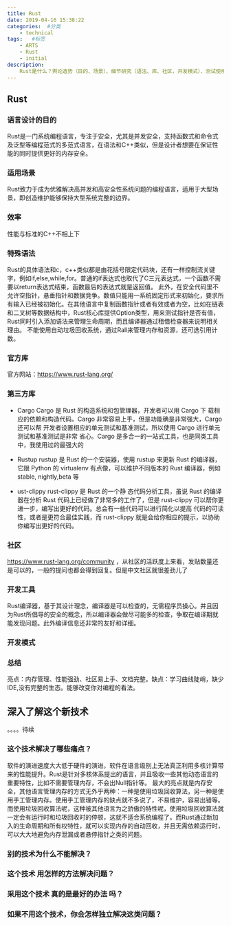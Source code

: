 ```yaml
---
title: Rust
date: 2019-04-16 15:38:22
categories:  #分类
    - technical
tags:   #标签
    - ARTS
    - Rust 
    - initial
description: 
    Rust是什么？舆论造势（目的、场景）、细节研究（语法、库、社区，开发模式）、测试使用、正式投产
---
```

## Rust
### 语言设计的目的
Rust是一门系统编程语言，专注于安全，尤其是并发安全，支持函数式和命令式及泛型等编程范式的多范式语言，在语法和C++类似，但是设计者想要在保证性能的同时提供更好的内存安全。
### 适用场景 
Rust致力于成为优雅解决高并发和高安全性系统问题的编程语言，适用于大型场景，即创造维护能够保持大型系统完整的边界。
### 效率
性能与标准的C++不相上下
### 特殊语法
Rust的具体语法和c，c++类似都是由花括号限定代码块，还有一样控制流关键字，例如if,else,while,for。普通的if表达式也取代了C三元表达式，一个函数不需要以return表达式结束，函数最后的表达式就是返回值。
此外，在安全代码里不允许空指针，悬垂指针和数据竞争。数值只能用一系统固定形式来初始化，要求所有输入已经被初始化。在其他语言中复制函数指针或者有效或者为空，比如在链表和二叉树等数据结构中，Rust核心库提供Option类型，用来测试指针是否有值，Rust同时引入添加语法来管理生命周期，而且编译器通过租借检查器来说明相关理由。
不能使用自动垃圾回收系统，通过Rall来管理内存和资源，还可选引用计数。
### 官方库
官方网站：https://www.rust-lang.org/

### 第三方库
* Cargo Cargo 是 Rust 的构造系统和包管理器，开发者可以用 Cargo 下 载相应的依赖和构造代码。Cargo 非常容易上手，但是功能确是非常强大，Cargo 还可以帮 开发者设置相应的单元测试和基准测试，所以使用 Cargo 进行单元测试和基准测试是非常 省心。Cargo 是多合一的一站式工具，也是同类工具中，我使用过的最强大的

* Rustup rustup 是 Rust 的一个安装器，使用 rustup 来更新 Rust 的编译器，它跟 Python 的 virtualenv 有点像，可以维护不同版本的 Rust 编译器，例如 stable, nightly,beta 等

* ust-clippy rust-clippy 是 Rust 的一个静 态代码分析工具，虽说 Rust 的编译器在分析 Rust 代码上已经做了非常多的工作了，但是 rust-clippy 可以帮你更进一步，编写出更好的代码。总会有一些代码可以进行简化以提高 代码的可读性，或者是更符合最佳实践，而 rust-clippy 就是会给你相应的提示，以协助 你编写出更好的代码。

### 社区
https://www.rust-lang.org/community ，从社区的活跃度上来看，发贴数量还是可以的，一般的提问也都会得到回复。但是中文社区就很差劲儿了
### 开发工具
Rust编译器，基于其设计理念，编译器是可以检查的，无需程序员操心。并且因为Rust所倡导的安全的概念，所以编译器会做尽可能多的检查，争取在编译期就能发现问题。此外编译信息还非常的友好和详细。
### 开发模式

### 总结
亮点：内存管理、性能强劲、社区易上手、文档完整。缺点：学习曲线陡峭，缺少IDE,没有完整的生态。能够改变你对编程的看法。
## 深入了解这个新技术
。。。。待续
### 这个技术解决了哪些痛点？
软件的演进速度大大低于硬件的演进，软件在语言级别上无法真正利用多核计算带来的性能提升。Rust是针对多核体系提出的语言，并且吸收一些其他动态语言的重要特性，比如不需要管理内存，不会出Null指针等。
最大的亮点就是内存安全，其他语言管理内存的方式无外乎两种：一种是使用垃圾回收算法，另一种是使用手工管理内存。使用手工管理内存的缺点就不多说了，不易维护，容易出错等。而使用垃圾回收算法呢，这种被其他语言为之骄傲的特性呢，使用垃圾回收算法就一定会有运行时和垃圾回收时的停顿，这就不适合系统编程了。而Rust通过新加入的生命周期和所有权特性，就可以实现内存的自动回收，并且无需依赖运行时，可以大大地避免内存泄漏或者悬停指针之类的问题。
### 别的技术为什么不能解决？

### 这个技术 用怎样的方法解决问题？

### 采用这个技术 真的是最好的办法 吗？

### 如果不用这个技术，你会怎样独立解决这类问题？